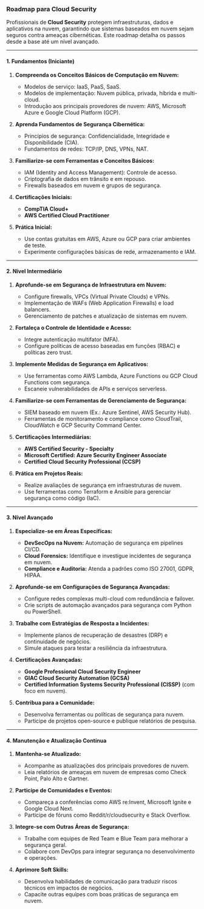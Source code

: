 ### Roadmap para Cloud Security

Profissionais de **Cloud Security** protegem infraestruturas, dados e aplicativos na nuvem, garantindo que sistemas baseados em nuvem sejam seguros contra ameaças cibernéticas. Este roadmap detalha os passos desde a base até um nível avançado.

---

#### **1. Fundamentos (Iniciante)**

1. **Compreenda os Conceitos Básicos de Computação em Nuvem:**
    
    - Modelos de serviço: IaaS, PaaS, SaaS.
    - Modelos de implementação: Nuvem pública, privada, híbrida e multi-cloud.
    - Introdução aos principais provedores de nuvem: AWS, Microsoft Azure e Google Cloud Platform (GCP).
2. **Aprenda Fundamentos de Segurança Cibernética:**
    
    - Princípios de segurança: Confidencialidade, Integridade e Disponibilidade (CIA).
    - Fundamentos de redes: TCP/IP, DNS, VPNs, NAT.
3. **Familiarize-se com Ferramentas e Conceitos Básicos:**
    
    - IAM (Identity and Access Management): Controle de acesso.
    - Criptografia de dados em trânsito e em repouso.
    - Firewalls baseados em nuvem e grupos de segurança.
4. **Certificações Iniciais:**
    
    - **CompTIA Cloud+**
    - **AWS Certified Cloud Practitioner**
5. **Prática Inicial:**
    
    - Use contas gratuitas em AWS, Azure ou GCP para criar ambientes de teste.
    - Experimente configurações básicas de rede, armazenamento e IAM.

---

#### **2. Nível Intermediário**

1. **Aprofunde-se em Segurança de Infraestrutura em Nuvem:**
    
    - Configure firewalls, VPCs (Virtual Private Clouds) e VPNs.
    - Implementação de WAFs (Web Application Firewalls) e load balancers.
    - Gerenciamento de patches e atualização de sistemas em nuvem.
2. **Fortaleça o Controle de Identidade e Acesso:**
    
    - Integre autenticação multifator (MFA).
    - Configure políticas de acesso baseadas em funções (RBAC) e políticas zero trust.
3. **Implemente Medidas de Segurança em Aplicativos:**
    
    - Use ferramentas como AWS Lambda, Azure Functions ou GCP Cloud Functions com segurança.
    - Escaneie vulnerabilidades de APIs e serviços serverless.
4. **Familiarize-se com Ferramentas de Gerenciamento de Segurança:**
    
    - SIEM baseado em nuvem (Ex.: Azure Sentinel, AWS Security Hub).
    - Ferramentas de monitoramento e compliance como CloudTrail, CloudWatch e GCP Security Command Center.
5. **Certificações Intermediárias:**
    
    - **AWS Certified Security - Specialty**
    - **Microsoft Certified: Azure Security Engineer Associate**
    - **Certified Cloud Security Professional (CCSP)**
6. **Prática em Projetos Reais:**
    
    - Realize avaliações de segurança em infraestruturas de nuvem.
    - Use ferramentas como Terraform e Ansible para gerenciar segurança como código (IaC).

---

#### **3. Nível Avançado**

1. **Especialize-se em Áreas Específicas:**
    
    - **DevSecOps na Nuvem:** Automação de segurança em pipelines CI/CD.
    - **Cloud Forensics:** Identifique e investigue incidentes de segurança em nuvem.
    - **Compliance e Auditoria:** Atenda a padrões como ISO 27001, GDPR, HIPAA.
2. **Aprofunde-se em Configurações de Segurança Avançadas:**
    
    - Configure redes complexas multi-cloud com redundância e failover.
    - Crie scripts de automação avançados para segurança com Python ou PowerShell.
3. **Trabalhe com Estratégias de Resposta a Incidentes:**
    
    - Implemente planos de recuperação de desastres (DRP) e continuidade de negócios.
    - Simule ataques para testar a resiliência da infraestrutura.
4. **Certificações Avançadas:**
    
    - **Google Professional Cloud Security Engineer**
    - **GIAC Cloud Security Automation (GCSA)**
    - **Certified Information Systems Security Professional (CISSP)** (com foco em nuvem).
5. **Contribua para a Comunidade:**
    
    - Desenvolva ferramentas ou políticas de segurança para nuvem.
    - Participe de projetos open-source e publique relatórios de pesquisa.

---

#### **4. Manutenção e Atualização Contínua**

1. **Mantenha-se Atualizado:**
    
    - Acompanhe as atualizações dos principais provedores de nuvem.
    - Leia relatórios de ameaças em nuvem de empresas como Check Point, Palo Alto e Gartner.
2. **Participe de Comunidades e Eventos:**
    
    - Compareça a conferências como AWS re:Invent, Microsoft Ignite e Google Cloud Next.
    - Participe de fóruns como Reddit/r/cloudsecurity e Stack Overflow.
3. **Integre-se com Outras Áreas de Segurança:**
    
    - Trabalhe com equipes de Red Team e Blue Team para melhorar a segurança geral.
    - Colabore com DevOps para integrar segurança no desenvolvimento e operações.
4. **Aprimore Soft Skills:**
    
    - Desenvolva habilidades de comunicação para traduzir riscos técnicos em impactos de negócios.
    - Capacite outras equipes com boas práticas de segurança em nuvem.